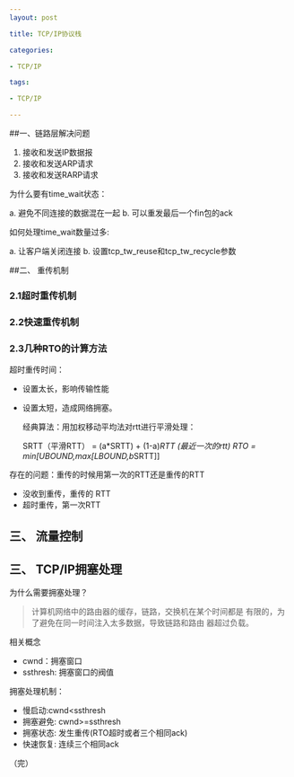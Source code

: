 ```yaml
---
layout: post

title: TCP/IP协议栈

categories:

- TCP/IP

tags:

- TCP/IP

---
```


##一、链路层解决问题

1. 接收和发送IP数据报
2. 接收和发送ARP请求
3. 接收和发送RARP请求

为什么要有time_wait状态：

a. 避免不同连接的数据混在一起
b. 可以重发最后一个fin包的ack

如何处理time_wait数量过多:

a. 让客户端关闭连接
b. 设置tcp_tw_reuse和tcp_tw_recycle参数

##二、 重传机制

### 2.1超时重传机制
### 2.2快速重传机制

### 2.3几种RTO的计算方法

超时重传时间：

* 设置太长，影响传输性能
* 设置太短，造成网络拥塞。

  经典算法：用加权移动平均法对rtt进行平滑处理：

   SRTT（平滑RTT） = (a*SRTT) + (1-a)*RTT
  (最近一次的rtt)
    RTO = min[UBOUND,max[LBOUND,b*SRTT]]

存在的问题：重传的时候用第一次的RTT还是重传的RTT

  * 没收到重传，重传的 RTT
  * 超时重传，第一次RTT

##  三、 流量控制
## 三、 TCP/IP拥塞处理

  为什么需要拥塞处理？
> 计算机网络中的路由器的缓存，链路，交换机在某个时间都是
> 有限的，为了避免在同一时间注入太多数据，导致链路和路由
> 器超过负载。


  相关概念
  * cwnd：拥塞窗口
  * ssthresh: 拥塞窗口的阀值

  拥塞处理机制：
  * 慢启动:cwnd<ssthresh
  * 拥塞避免: cwnd>=ssthresh
  * 拥塞状态: 发生重传(RTO超时或者三个相同ack)
  * 快速恢复: 连续三个相同ack   





（完）
